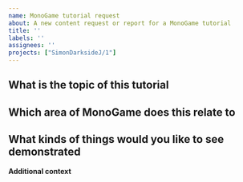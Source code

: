 ```yaml
---
name: MonoGame tutorial request
about: A new content request or report for a MonoGame tutorial
title: ''
labels: ''
assignees: ''
projects: ["SimonDarksideJ/1"]
---
```


## What is the topic of this tutorial
<!--A clear and concise description of what you are looking for.-->

## Which area of MonoGame does this relate to
<!--Which area of MonoGame or Game Development does this relate to? (helps categorise the request)-->

## What kinds of things would you like to see demonstrated
<!--A good description of things you have trouble with or have questions about.-->

**Additional context**
<!--Add any other context or screenshots about the tutorial/request here.-->
